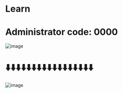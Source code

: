# Learn
# Administrator code: 0000
![image](https://user-images.githubusercontent.com/108518693/233736803-99889324-f913-4af3-bbc6-5b67813c57b3.png)
# ⬇️⬇️⬇️⬇️⬇️⬇️⬇️⬇️⬇️⬇️⬇️⬇️⬇️⬇️⬇️⬇️⬇️
![image](https://user-images.githubusercontent.com/108518693/233736687-93167b09-acae-4212-952b-358e481a64fa.png)
